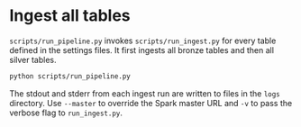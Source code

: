 # Ingest all tables

`scripts/run_pipeline.py` invokes `scripts/run_ingest.py` for every table defined in the settings files. It first ingests all bronze tables and then all silver tables.

```bash
python scripts/run_pipeline.py
```

The stdout and stderr from each ingest run are written to files in the `logs` directory. Use `--master` to override the Spark master URL and `-v` to pass the verbose flag to `run_ingest.py`.
